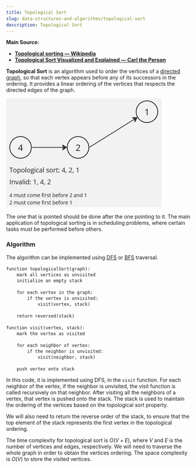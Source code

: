 ```yaml
---
title: Topological Sort
slug: data-structures-and-algorithms/topological-sort
description: Topological Sort
---
```


**Main Source:**

- **[Topological sorting — Wikipedia](https://en.wikipedia.org/wiki/Topological_sorting)**
- **[Topological Sort Visualized and Explained — Carl the Person](https://youtu.be/7J3GadLzydI?si=KKS4GPSjS7SAd_om)**

**Topological Sort** is an algorithm used to order the vertices of a [directed graph](/data-structures-and-algorithms/graph#directed), so that each vertex appears before any of its successors in the ordering. It provides a linear ordering of the vertices that respects the directed edges of the graph.

![Topological sort](./topological-sort.png)

The one that is pointed should be done after the one pointing to it. The main application of topological sorting is in scheduling problems, where certain tasks must be performed before others.

### Algorithm

The algorithm can be implemented using [DFS](/data-structures-and-algorithms/traversal#depth-first-search-dfs) or [BFS](/data-structures-and-algorithms/traversal#breadth-first-search-bfs) traversal.

```
function topologicalSort(graph):
    mark all vertices as unvisited
    initialize an empty stack

    for each vertex in the graph:
        if the vertex is unvisited:
            visit(vertex, stack)

    return reversed(stack)

function visit(vertex, stack):
    mark the vertex as visited

    for each neighbor of vertex:
        if the neighbor is unvisited:
            visit(neighbor, stack)

    push vertex onto stack
```

In this code, it is implemented using DFS, in the `visit` function. For each neighbor of the vertex, if the neighbor is unvisited, the visit function is called recursively on that neighbor. After visiting all the neighbors of a vertex, that vertex is pushed onto the stack. The stack is used to maintain the ordering of the vertices based on the topological sort property.

We will also need to return the reverse order of the stack, to ensure that the top element of the stack represents the first vertex in the topological ordering.

The time complexity for topological sort is $O(V + E)$, where $V$ and $E$ is the number of vertices and edges, respectively. We will need to traverse the whole graph in order to obtain the vertices ordering. The space complexity is $O(V)$ to store the visited vertices.
